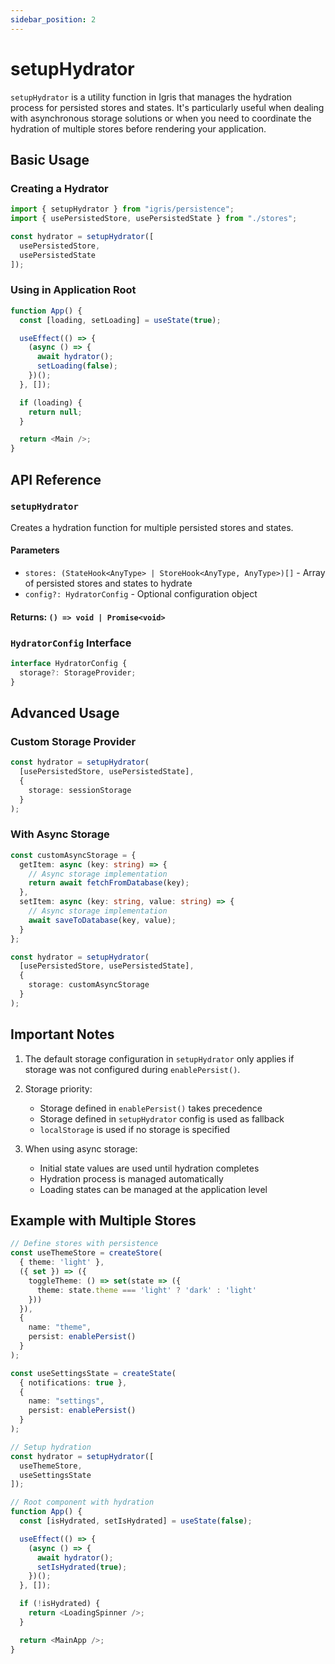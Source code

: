 ```yaml
---
sidebar_position: 2
---
```

# setupHydrator

`setupHydrator` is a utility function in Igris that manages the hydration process for persisted stores and states. It's particularly useful when dealing with asynchronous storage solutions or when you need to coordinate the hydration of multiple stores before rendering your application.

## Basic Usage

### Creating a Hydrator

```typescript
import { setupHydrator } from "igris/persistence";
import { usePersistedStore, usePersistedState } from "./stores";

const hydrator = setupHydrator([
  usePersistedStore,
  usePersistedState
]);
```

### Using in Application Root

```typescript
function App() {
  const [loading, setLoading] = useState(true);

  useEffect(() => {
    (async () => {
      await hydrator();
      setLoading(false);
    })();
  }, []);

  if (loading) {
    return null;
  }

  return <Main />;
}
```

## API Reference

### `setupHydrator`

Creates a hydration function for multiple persisted stores and states.

#### Parameters

- `stores: (StateHook<AnyType> | StoreHook<AnyType, AnyType>)[]` - Array of persisted stores and states to hydrate
- `config?: HydratorConfig` - Optional configuration object

#### Returns: `() => void | Promise<void>`

### `HydratorConfig` Interface

```typescript
interface HydratorConfig {
  storage?: StorageProvider;
}
```

## Advanced Usage

### Custom Storage Provider

```typescript
const hydrator = setupHydrator(
  [usePersistedStore, usePersistedState],
  {
    storage: sessionStorage
  }
);
```

### With Async Storage

```typescript
const customAsyncStorage = {
  getItem: async (key: string) => {
    // Async storage implementation
    return await fetchFromDatabase(key);
  },
  setItem: async (key: string, value: string) => {
    // Async storage implementation
    await saveToDatabase(key, value);
  }
};

const hydrator = setupHydrator(
  [usePersistedStore, usePersistedState],
  {
    storage: customAsyncStorage
  }
);
```

## Important Notes

1. The default storage configuration in `setupHydrator` only applies if storage was not configured during `enablePersist()`.
2. Storage priority:
   - Storage defined in `enablePersist()` takes precedence
   - Storage defined in `setupHydrator` config is used as fallback
   - `localStorage` is used if no storage is specified

3. When using async storage:
   - Initial state values are used until hydration completes
   - Hydration process is managed automatically
   - Loading states can be managed at the application level

## Example with Multiple Stores

```typescript
// Define stores with persistence
const useThemeStore = createStore(
  { theme: 'light' },
  ({ set }) => ({
    toggleTheme: () => set(state => ({
      theme: state.theme === 'light' ? 'dark' : 'light'
    }))
  }),
  {
    name: "theme",
    persist: enablePersist()
  }
);

const useSettingsState = createState(
  { notifications: true },
  {
    name: "settings",
    persist: enablePersist()
  }
);

// Setup hydration
const hydrator = setupHydrator([
  useThemeStore,
  useSettingsState
]);

// Root component with hydration
function App() {
  const [isHydrated, setIsHydrated] = useState(false);

  useEffect(() => {
    (async () => {
      await hydrator();
      setIsHydrated(true);
    })();
  }, []);

  if (!isHydrated) {
    return <LoadingSpinner />;
  }

  return <MainApp />;
}
```



